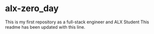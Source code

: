 # alx-zero_day
This is my first repository as a full-stack engineer and ALX Student
This readme has been updated with this line.
